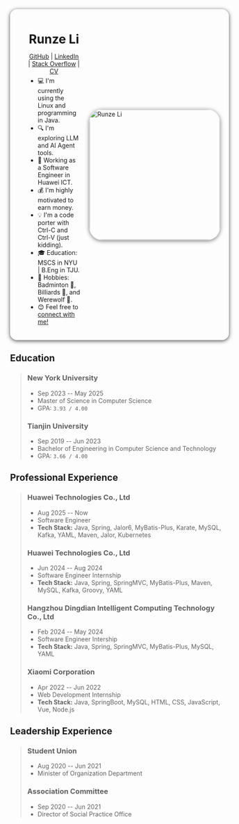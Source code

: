 <div style="display: flex; padding: 0 20px; border-radius: 1rem; box-shadow: 0 2px 10px rgba(0, 0, 0, 0.7);">
  <div style="flex: 7; padding: 20px;">
    <h1 style="text-align: center; margin-top: 32px; margin-bottom: -10px">Runze Li</h1>
    <p style="text-align: center; margin-top: 24px; margin-bottom: -10px">
      <a href="https://github.com/lllirunze">GitHub</a> | <a href="https://www.linkedin.com/in/runzeli2001/">LinkedIn</a> | <a href="https://stackoverflow.com/users/21977543/lllirunze">Stack Overflow</a> | <a href="/docs/cv/resume.pdf">CV</a>
    </p>
    <ul dir="auto">
      <li>💻 I'm currently using the Linux and programming in Java.</li>
      <li>🔍 I'm exploring LLM and AI Agent tools.</li>
      <li>💼 Working as a Software Engineer in Huawei ICT.</li>
      <li>💰 I'm highly motivated to earn money.</li>
      <li>💡 I'm a code porter with Ctrl-C and Ctrl-V (just kidding).</li>
      <li>🎓 Education: MSCS in NYU | B.Eng in TJU.</li>
      <li>🎯 Hobbies: Badminton 🏸, Billiards 🎱, and Werewolf 🐺.</li>
      <li>😊 Feel free to <a href="mailto:lirunze.me@gmail.com">connect with me!</a></li>
    </ul>
  </div>
  <div style="flex: 3; border-radius: 1rem; display: flex; justify-content: center; align-items: center;">
    <img style="width: 300px; border-radius: 10%; object-fit: cover; border: 1px solid #ddd; box-shadow: 0 2px 10px rgba(0, 0, 0, 0.5);" src="/profile/suit.jpg" alt="Runze Li">
  </div>
</div>

## Education

> ### New York University
>
> - Sep 2023 -- May 2025
> - Master of Science in Computer Science
> - GPA: `3.93 / 4.00`
> 
> ### Tianjin University
>
> - Sep 2019 -- Jun 2023
> - Bachelor of Engineering in Computer Science and Technology
> - GPA: `3.66 / 4.00`

## Professional Experience

> ### Huawei Technologies Co., Ltd
>
> - Aug 2025 -- Now
> - Software Engineer
> - **Tech Stack:** Java, Spring, Jalor6, MyBatis-Plus, Karate, MySQL, Kafka, YAML, Maven, Jalor, Kubernetes
> 
> ### Huawei Technologies Co., Ltd
>
> - Jun 2024 -- Aug 2024
> - Software Engineer Internship
> - **Tech Stack:** Java, Spring, SpringMVC, MyBatis-Plus, Maven, MySQL, Kafka, Groovy, YAML
> 
> ### Hangzhou Dingdian Intelligent Computing Technology Co., Ltd
>
> - Feb 2024 -- May 2024
> - Software Engineer Intership
> - **Tech Stack:** Java, Spring, SpringMVC, MyBatis-Plus, MySQL, YAML
> 
> ### Xiaomi Corporation
>
> - Apr 2022 -- Jun 2022
> - Web Development Internship
> - **Tech Stack:** Java, SpringBoot, MySQL, HTML, CSS, JavaScript, Vue, Node.js

## Leadership Experience

> ### Student Union
>
> - Aug 2020 -- Jun 2021
> - Minister of Organization Department
> 
> ### Association Committee
>
> - Sep 2020 -- Jun 2021
> - Director of Social Practice Office
